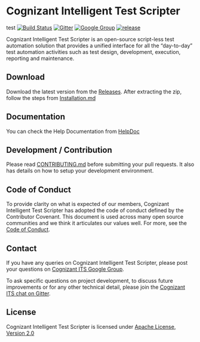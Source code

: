 # Cognizant Intelligent Test Scripter 
test
[![Build Status](https://travis-ci.org/CognizantQAHub/Cognizant-Intelligent-Test-Scripter.svg?branch=master)](https://travis-ci.org/CognizantQAHub/Cognizant-Intelligent-Test-Scripter) [![Gitter](https://badges.gitter.im/Join%20Chat.svg)](https://gitter.im/Cognizant-Intelligent-Test-Scripter) [![Google Group](https://img.shields.io/badge/%E2%9C%89-Google%20Group-blue.svg)](https://groups.google.com/forum/#!forum/cognizant-intelligent-test-scripter) 
[![release](http://github-release-version.herokuapp.com/github/CognizantQAHub/Cognizant-Intelligent-Test-Scripter/release.svg?style=flat)](../../releases/latest)


Cognizant Intelligent Test Scripter is an open-source script-less test automation solution that provides a unified interface for all the “day-to-day” test automation activities such as test design, development, execution, reporting and maintenance.

## Download

Download the latest version from the [Releases](../../releases/latest). After extracting the zip, follow the steps from [Installation.md](Resources/Installation.md)

## Documentation

You can check the Help Documentation from [HelpDoc](https://cognizantqahub.github.io/Cognizant-Intelligent-Test-Scripter-Helpdoc/)

## Development / Contribution

Please read [CONTRIBUTING.md](CONTRIBUTING.md) before submitting your pull requests. It also has details on how to setup your development environment.

## Code of Conduct

To provide clarity on what is expected of our members, Cognizant Intelligent Test Scripter has adopted the code of conduct defined by the Contributor Covenant. This document is used across many open source communities and we think it articulates our values well. For more, see the [Code of Conduct](CODE_OF_CONDUCT.md).

## Contact

If you have any queries on Cognizant Intelligent Test Scripter, please post your questions on [Cognizant ITS Google Group](https://groups.google.com/forum/#!forum/cognizant-intelligent-test-scripter).

To ask specific questions on project development, to discuss future improvements or for any other technical detail, please join the [Cognizant ITS chat on Gitter](https://gitter.im/Cognizant-Intelligent-Test-Scripter).

## License

Cognizant Intelligent Test Scripter is licensed under [Apache License, Version 2.0](LICENSE)
